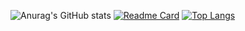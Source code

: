 ![Anurag's GitHub stats](https://github-readme-stats.vercel.app/api?username=npchitman&count_private=true&show_icons=true&theme=calm&hide=contribs,prs,issues)
[![Readme Card](https://github-readme-stats.vercel.app/api/pin/?username=npchitman&repo=github-readme-stats)](https://github.com/anuraghazra/github-readme-stats)
[![Top Langs](https://github-readme-stats.vercel.app/api/top-langs/?username=npchitman)](https://github.com/anuraghazra/github-readme-stats)
